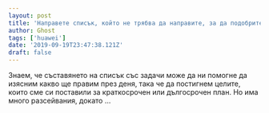 ```yaml
---
layout: post
title: 'Направете списък, който не трябва да направите, за да подобрите ефективността си'
author: Ghost
tags: ['huawei']
date: '2019-09-19T23:47:38.121Z'
draft: false
---
```


Знаем, че съставянето на списък със задачи може да ни помогне да изясним какво ще правим през деня, така че да постигнем целите, които сме си поставили за краткосрочен или дългосрочен план. Но има много разсейвания, докато ...

